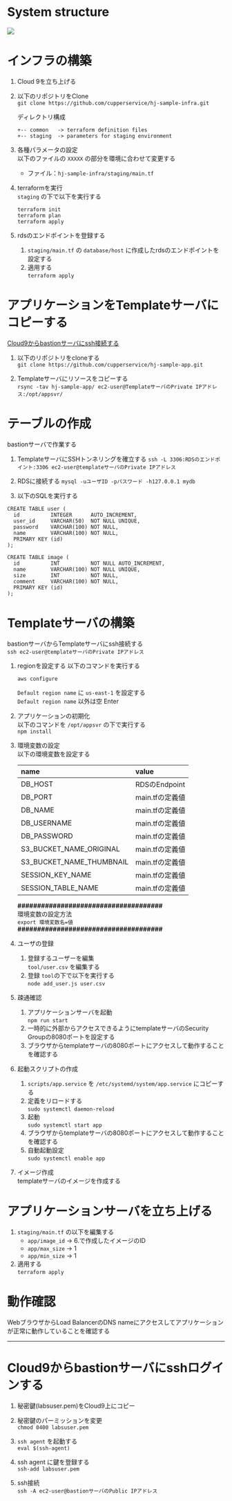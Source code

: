# System structure
![](./img/System.png)

# インフラの構築
1. Cloud 9を立ち上げる

2. 以下のリポジトリをClone  
`git clone https://github.com/cupperservice/hj-sample-infra.git`

    ディレクトリ構成
    ```
    +-- common   -> terraform definition files
    +-- staging  -> parameters for staging environment
    ```

3. 各種パラメータの設定  
以下のファイルの `XXXXX` の部分を環境に合わせて変更する
    * ファイル：`hj-sample-infra/staging/main.tf`

4. terraformを実行  
`staging` の下で以下を実行する
    ```
    terraform init
    terraform plan
    terraform apply
    ```

5. rdsのエンドポイントを登録する  
    1. `staging/main.tf` の `database/host` に作成したrdsのエンドポイントを設定する
    2. 適用する  
    `terraform apply`

# アプリケーションをTemplateサーバにコピーする
[Cloud9からbastionサーバにssh接続する](#how-to-ssh-login)

1. 以下のリポジトリをcloneする  
`git clone https://github.com/cupperservice/hj-sample-app.git`

2. Templateサーバにリソースをコピーする  
`rsync -tav hj-sample-app/ ec2-user@TemplateサーバのPrivate IPアドレス:/opt/appsvr/`

# テーブルの作成
bastionサーバで作業する
1. TemplateサーバにSSHトンネリングを確立する
`ssh -L 3306:RDSのエンドポイント:3306 ec2-user@templateサーバのPrivate IPアドレス`

2. RDSに接続する
`mysql -uユーザID -pパスワード -h127.0.0.1 mydb`

3. 以下のSQLを実行する
```
CREATE TABLE user (
  id          INTEGER      AUTO_INCREMENT,
  user_id     VARCHAR(50)  NOT NULL UNIQUE,
  password    VARCHAR(100) NOT NULL,
  name        VARCHAR(100) NOT NULL,
  PRIMARY KEY (id)
);

CREATE TABLE image (
  id          INT          NOT NULL AUTO_INCREMENT,
  name        VARCHAR(100) NOT NULL UNIQUE,
  size        INT          NOT NULL,
  comment     VARCHAR(100) NOT NULL,
  PRIMARY KEY (id)
);
```

# Templateサーバの構築
bastionサーバからTemplateサーバにssh接続する  
`ssh ec2-user@templateサーバのPrivate IPアドレス`

1. regionを設定する
以下のコマンドを実行する  

    ```
    aws configure
    ```
    `Default region name` に `us-east-1` を設定する  
    `Default region name` 以外は空 Enter

2. アプリケーションの初期化  
以下のコマンドを `/opt/appsvr` の下で実行する  
`npm install`

2. 環境変数の設定  
以下の環境変数を設定する

    | name                    | value        |
    |:------------------------|:-------------|
    |DB_HOST                  |RDSのEndpoint |
    |DB_PORT                  |main.tfの定義値|
    |DB_NAME                  |main.tfの定義値|
    |DB_USERNAME              |main.tfの定義値|
    |DB_PASSWORD              |main.tfの定義値|
    |S3_BUCKET_NAME_ORIGINAL  |main.tfの定義値|
    |S3_BUCKET_NAME_THUMBNAIL |main.tfの定義値|
    |SESSION_KEY_NAME         |main.tfの定義値|
    |SESSION_TABLE_NAME       |main.tfの定義値|

    __#####################################__  
    環境変数の設定方法  
    `export 環境変数名=値`  
    __#####################################__  

3. ユーザの登録
    1. 登録するユーザーを編集  
    `tool/user.csv` を編集する
    2. 登録
    `tool`の下で以下を実行する  
    `node add_user.js user.csv`

4. 疎通確認
    1. アプリケーションサーバを起動  
    `npm run start`
    2. 一時的に外部からアクセスできるようにtemplateサーバのSecurity Groupの8080ポートを設定する
    3. ブラウザからtemplateサーバの8080ポートにアクセスして動作することを確認する

5. 起動スクリプトの作成
    1. `scripts/app.service` を `/etc/systemd/system/app.service` にコピーする
    2. 定義をリロードする  
    `sudo systemctl daemon-reload`
    3. 起動  
    `sudo systemctl start app`
    4. ブラウザからtemplateサーバの8080ポートにアクセスして動作することを確認する
    5. 自動起動設定  
    `sudo systemctl enable app`

6. イメージ作成  
  templateサーバのイメージを作成する

# アプリケーションサーバを立ち上げる
1. `staging/main.tf` の以下を編集する
    * `app/image_id` -> 6.で作成したイメージのID
    * `app/max_size` -> 1
    * `app/min_size` -> 1
2. 適用する  
  `terraform apply`

# 動作確認
WebブラウザからLoad BalancerのDNS nameにアクセスしてアプリケーションが正常に動作していることを確認する

---
# <a id="how-to-ssh-login">Cloud9からbastionサーバにsshログインする</a>
1. 秘密鍵(labsuser.pem)をCloud9上にコピー

2. 秘密鍵のパーミッションを変更  
`chmod 0400 labsuser.pem`

3. `ssh agent` を起動する  
`eval $(ssh-agent)`

4. ssh agent に鍵を登録する  
`ssh-add labsuser.pem`

5. ssh接続  
`ssh -A ec2-user@bastionサーバのPublic IPアドレス`
